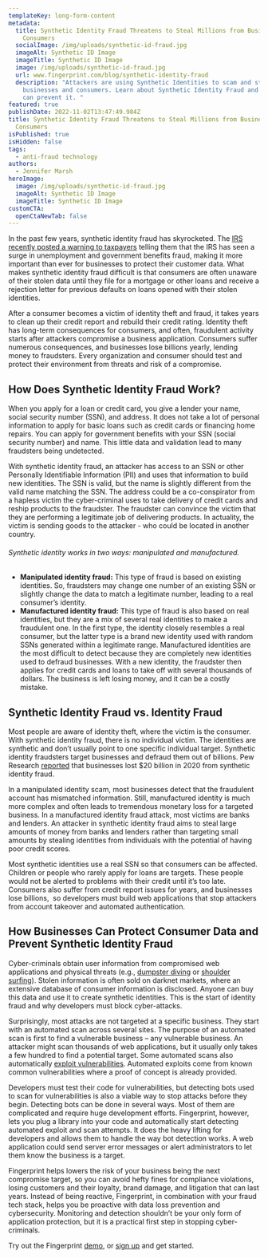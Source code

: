 ```yaml
---
templateKey: long-form-content
metadata:
  title: Synthetic Identity Fraud Threatens to Steal Millions from Businesses and
    Consumers
  socialImage: /img/uploads/synthetic-id-fraud.jpg
  imageAlt: Synthetic ID Image
  imageTitle: Synthetic ID Image
  image: /img/uploads/synthetic-id-fraud.jpg
  url: www.fingerprint.com/blog/synthetic-identity-fraud
  description: "Attackers are using Synthetic Identities to scam and steal from
    businesses and consumers. Learn about Synthetic Identity Fraud and how you
    can prevent it. "
featured: true
publishDate: 2022-11-02T13:47:49.984Z
title: Synthetic Identity Fraud Threatens to Steal Millions from Businesses and
  Consumers
isPublished: true
isHidden: false
tags:
  - anti-fraud technology
authors:
  - Jennifer Marsh
heroImage:
  image: /img/uploads/synthetic-id-fraud.jpg
  imageAlt: Synthetic ID Image
  imageTitle: Synthetic ID Image
customCTA:
  openCtaNewTab: false
---
```

In the past few years, synthetic identity fraud has skyrocketed. The [IRS recently posted a warning to taxpayers](https://www.irs.gov/newsroom/irs-warning-scammers-work-year-round-stay-vigilant) telling them that the IRS has seen a surge in unemployment and government benefits fraud, making it more important than ever for businesses to protect their customer data. What makes synthetic identity fraud difficult is that consumers are often unaware of their stolen data until they file for a mortgage or other loans and receive a rejection letter for previous defaults on loans opened with their stolen identities. 

After a consumer becomes a victim of identity theft and fraud, it takes years to clean up their credit report and rebuild their credit rating. Identity theft has long-term consequences for consumers, and often, fraudulent activity starts after attackers compromise a business application. Consumers suffer numerous consequences, and businesses lose billions yearly, lending money to fraudsters. Every organization and consumer should test and protect their environment from threats and risk of a compromise. 



## How Does Synthetic Identity Fraud Work? 

When you apply for a loan or credit card, you give a lender your name, social security number (SSN), and address. It does not take a lot of personal information to apply for basic loans such as credit cards or financing home repairs. You can apply for government benefits with your SSN (social security number) and name. This little data and validation lead to many fraudsters being undetected. 

With synthetic identity fraud, an attacker has access to an SSN or other Personally Identifiable Information (PII) and uses that information to build new identities. The SSN is valid, but the name is slightly different from the valid name matching the SSN. The address could be a co-conspirator from a hapless victim the cyber-criminal uses to take delivery of credit cards and reship products to the fraudster. The fraudster can convince the victim that they are performing a legitimate job of delivering products. In actuality, the victim is sending goods to the attacker - who could be located in another country. 

###### Synthetic identity works in two ways: manipulated and manufactured. 

* **Manipulated identity fraud:** This type of fraud is based on existing identities. So, fraudsters may change one number of an existing SSN or slightly change the data to match a legitimate number, leading to a real consumer’s identity. 
* **Manufactured identity fraud:** This type of fraud is also based on real identities, but they are a mix of several real identities to make a fraudulent one. In the first type, the identity closely resembles a real consumer, but the latter type is a brand new identity used with random SSNs generated within a legitimate range. Manufactured identities are the most difficult to detect because they are completely new identities used to defraud businesses. With a new identity, the fraudster then applies for credit cards and loans to take off with several thousands of dollars. The business is left losing money, and it can be a costly mistake. 



## Synthetic Identity Fraud vs. Identity Fraud

Most people are aware of identity theft, where the victim is the consumer. With synthetic identity fraud, there is no individual victim. The identities are synthetic and don’t usually point to one specific individual target. Synthetic identity fraudsters target businesses and defraud them out of billions. Pew Research [reported](https://www.pewtrusts.org/en/research-and-analysis/blogs/stateline/2022/04/07/thieves-hit-on-a-new-scam-synthetic-identity-fraud#:~:text=Another%20challenge%20has%20been%20how,or%20financial%20gain.%E2%80%9D%20Law%20enforcement) that businesses lost $20 billion in 2020 from synthetic identity fraud. 

In a manipulated identity scam, most businesses detect that the fraudulent account has mismatched information. Still, manufactured identity is much more complex and often leads to tremendous monetary loss for a targeted business. In a manufactured identity fraud attack, most victims are banks and lenders. An attacker in synthetic identity fraud aims to steal large amounts of money from banks and lenders rather than targeting small amounts by stealing identities from individuals with the potential of having poor credit scores. 

Most synthetic identities use a real SSN so that consumers can be affected. Children or people who rarely apply for loans are targets. These people would not be alerted to problems with their credit until it’s too late. Consumers also suffer from credit report issues for years, and businesses lose billions,  so developers must build web applications that stop attackers from account takeover and automated authentication.



## How Businesses Can Protect Consumer Data and Prevent Synthetic Identity Fraud

Cyber-criminals obtain user information from compromised web applications and physical threats (e.g., [dumpster diving](https://www.techtarget.com/searchsecurity/definition/dumpster-diving#:~:text=Dumpster%20diving%20is%20a%20way,be%20used%20by%20an%20attacker) or [shoulder surfing](https://www.identityiq.com/articles/what-is-shoulder-surfing/#:~:text=Shoulder%20surfing%20is%20a%20type,spying%20over%20their%20target's%20shoulder)). Stolen information is often sold on darknet markets, where an extensive database of consumer information is disclosed. Anyone can buy this data and use it to create synthetic identities. This is the start of identity fraud and why developers must block cyber-attacks. 

Surprisingly, most attacks are not targeted at a specific business. They start with an automated scan across several sites. The purpose of an automated scan is first to find a vulnerable business – any vulnerable business. An attacker might scan thousands of web applications, but it usually only takes a few hundred to find a potential target. Some automated scans also automatically [exploit vulnerabilities](https://fingerprint.com/blog/fingerprint-prevent-bot-attacks/). Automated exploits come from known common vulnerabilities where a proof of concept is already provided. 

Developers must test their code for vulnerabilities, but detecting bots used to scan for vulnerabilities is also a viable way to stop attacks before they begin. Detecting bots can be done in several ways. Most of them are complicated and require huge development efforts. Fingerprint, however, lets you plug a library into your code and automatically start detecting automated exploit and scan attempts. It does the heavy lifting for developers and allows them to handle the way bot detection works. A web application could send server error messages or alert administrators to let them know the business is a target. 

Fingerprint helps lowers the risk of your business being the next compromise target, so you can avoid hefty fines for compliance violations, losing customers and their loyalty, brand damage, and litigation that can last years. Instead of being reactive, Fingerprint, in combination with your fraud tech stack, helps you be proactive with data loss prevention and cybersecurity. Monitoring and detection shouldn’t be your only form of application protection, but it is a practical first step in stopping cyber-criminals. 

Try out the Fingerprint [demo](https://fingerprint.com/demo/), or [sign up](https://dashboard.fingerprint.com/signup) and get started.